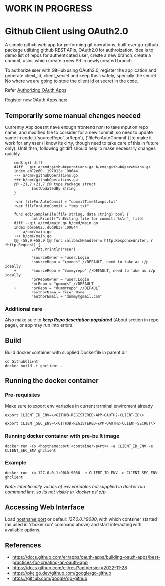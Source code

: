 # WORK IN PROGRESS
# Github Client using OAuth2.0

A simple github web app for performing git operations, built over go-github package utilizing github REST APIs, OAuth2.0 for authroization. Idea is to demo list of repos for authenticated user, create a new branch, create a commit, using which create a new PR in newly created branch.

To authorize user with GitHub using OAuth2.0, register the application and generate client_id, client_secret and keep them safely, specially the secret. No where we are going to store the client id or secret in the code.

Refer [Authorizing OAuth Apps](https://docs.github.com/en/apps/oauth-apps/building-oauth-apps/authorizing-oauth-apps#web-application-flow)

Register new OAuth Apps [here](https://github.com/settings/applications/new)


## Temporarily some manual changes needed
Currently App doesnt have enough frontend html to take input on repo name, and modified file to consider for a new commit, so need to update same in code [('sourceRepo','prRepo'), ('fileForAutoCommit')] to make it work for any user (i know its dirty, though need to take care of this in future only). Until then, following git diff should help to make necessary changes quickly. 
```
    cmd$ git diff
    diff --git a/cmd/githubOperations.go b/cmd/githubOperations.go
    index ab72e60..197012e 100644
    --- a/cmd/githubOperations.go
    +++ b/cmd/githubOperations.go
    @@ -21,7 +21,7 @@ type Package struct {
            LastUpdatedBy string
    }
    
    -var fileForAutoCommit = "commitTimeStamps.txt"
    +var fileForAutoCommit = "tmp.txt"
    
    func editSampleFile(file string, data string) bool {
            fmt.Printf("\nEditing file for commit: %s\n", file)
    diff --git a/cmd/main.go b/cmd/main.go
    index bbd6602..d6d9b37 100644
    --- a/cmd/main.go
    +++ b/cmd/main.go
    @@ -58,9 +58,9 @@ func callbackHandler(w http.ResponseWriter, r *http.Request) {
            //fmt.Println(*user)
    
            *sourceOwner = *user.Login
    -       *sourceRepo = "gomods" //DEFAULT, need to take as i/p ideally
    +       *sourceRepo = "dummyrepo" //DEFAULT, need to take as i/p ideally
            *prRepoOwner = *user.Login
    -       *prRepo = "gomods" //DEFAULT
    +       *prRepo = "dummyrepo" //DEFAULT
            *authorName = *user.Name
            *authorEmail = "dummy@gmail.com"
```

### Additional care
Also make sure to ***keep Repo description populated*** (About section in repo page), or app may run into errors.

## Build
Build docker container with supplied Dockerfile in parent dir

    cd GithubClient
    docker build -t ghclient .


## Running the docker container

### Pre-requisites
Make sure to export env variables in current terminal enviroment already

    export CLIENT_ID_ENV=\<GITHUB-REGISTERED-APP-OAUTH2-CLIENT-ID\>

    export CLIENT_SEC_ENV=\<GITHUB-REGISTERED-APP-OAUTH2-CLIENT-SECRET\> 


### Running docker container with pre-built image
    docker run -dp <hostname:port:<container-port>> -e CLIENT_ID_ENV -e CLIENT_SEC_ENV ghclient

### Example
    docker run -dp 127.0.0.1:9080:9080 -e CLIENT_ID_ENV -e CLIENT_SEC_ENV ghclient

*Note: Intentionally values of env variables not supplied in docker run command line, so its not visible in 'docker ps' o/p*

## Accessing Web Interface
Load <hostname:port> or default *127.0.0.1:9080*, with which container started (as used in 'docker run' command above) and start interacting with available options.


## References

- https://docs.github.com/en/apps/oauth-apps/building-oauth-apps/best-practices-for-creating-an-oauth-app
- https://docs.github.com/en/rest?apiVersion=2022-11-28
- https://pkg.go.dev/github.com/google/go-github
- https://github.com/google/go-github


